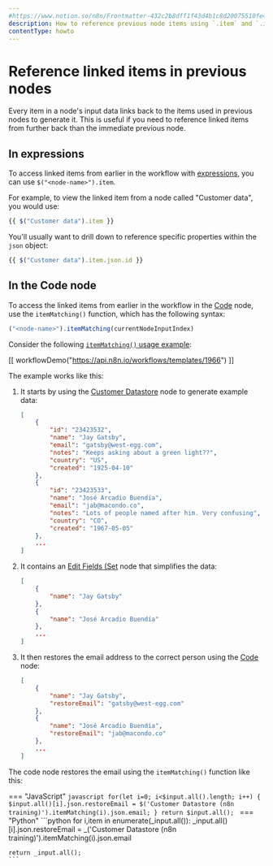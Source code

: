 ```yaml
---
#https://www.notion.so/n8n/Frontmatter-432c2b8dff1f43d4b1c8d20075510fe4
description: How to reference previous node items using `.item` and `.itemMatching()`.
contentType: howto
---
```


<!-- vale off -->

# Reference linked items in previous nodes

Every item in a node's input data links back to the items used in previous nodes to generate it. This is useful if you need to reference linked items from further back than the immediate previous node.

## In expressions

To access linked items from earlier in the workflow with [expressions](/glossary.md#expression-n8n), you can use `$("<node-name>").item`.

For example, to view the linked item from a node called "Customer data", you would use:

```javascript
{{ $("Customer data").item }}
```

You'll usually want to drill down to reference specific properties within the `json` object:

```javascript
{{ $("Customer data").item.json.id }}
```

## In the Code node

To access the linked items from earlier in the workflow in the [Code](/integrations/builtin/core-nodes/n8n-nodes-base.code/index.md) node, use the `itemMatching()` function, which has the following syntax:

```javascript
("<node-name>").itemMatching(currentNodeInputIndex)
```

Consider the following [`itemMatching()` usage example](https://n8n.io/workflows/1966-itemmatching-usage-example/):

[[ workflowDemo("https://api.n8n.io/workflows/templates/1966") ]]

The example works like this:

1. It starts by using the [Customer Datastore](/integrations/builtin/app-nodes/n8n-nodes-base.n8ntrainingcustomerdatastore.md) node to generate example data:
	```json
	[
		{
			"id": "23423532",
			"name": "Jay Gatsby",
			"email": "gatsby@west-egg.com",
			"notes": "Keeps asking about a green light??",
			"country": "US",
			"created": "1925-04-10"
		},
		{
			"id": "23423533",
			"name": "José Arcadio Buendía",
			"email": "jab@macondo.co",
			"notes": "Lots of people named after him. Very confusing",
			"country": "CO",
			"created": "1967-05-05"
		},
		...
    ]
	```
2. It contains an [Edit Fields (Set](/integrations/builtin/core-nodes/n8n-nodes-base.set.md) node that simplifies the data:
	```json
	[
		{
			"name": "Jay Gatsby"
		},
		{
			"name": "José Arcadio Buendía"
		},
        ...
	]
	```
3. It then restores the email address to the correct person using the [Code](/integrations/builtin/core-nodes/n8n-nodes-base.code/index.md) node:
	```json
	[
		{
			"name": "Jay Gatsby",
			"restoreEmail": "gatsby@west-egg.com"
		},
		{
			"name": "José Arcadio Buendía",
			"restoreEmail": "jab@macondo.co"
		},
		...
	]
	```

The code node restores the email using the `itemMatching()` function like this:

=== "JavaScript"
	```javascript
	for(let i=0; i<$input.all().length; i++) {
  		$input.all()[i].json.restoreEmail = $('Customer Datastore (n8n training)').itemMatching(i).json.email;
	}
	return $input.all();
	```
=== "Python"
	```python
	for i,item in enumerate(_input.all()):
  		_input.all()[i].json.restoreEmail = _('Customer Datastore (n8n training)').itemMatching(i).json.email

	return _input.all();
	```
